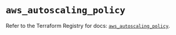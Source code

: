 # `aws_autoscaling_policy`

Refer to the Terraform Registry for docs: [`aws_autoscaling_policy`](https://registry.terraform.io/providers/hashicorp/aws/5.33.0/docs/resources/autoscaling_policy).
